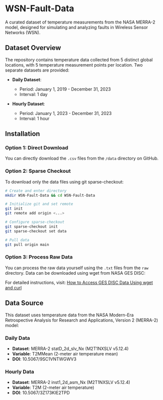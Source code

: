 # WSN-Fault-Data

A curated dataset of temperature measurements from the NASA MERRA-2 model, designed for simulating and analyzing faults in Wireless Sensor Networks (WSN).

## Dataset Overview

The repository contains temperature data collected from 5 distinct global locations, with 5 temperature measurement points per location. Two separate datasets are provided:

- **Daily Dataset**: 
  - Period: January 1, 2019 - December 31, 2023
  - Interval: 1 day
  
- **Hourly Dataset**:
  - Period: January 1, 2023 - December 31, 2023
  - Interval: 1 hour

## Installation

### Option 1: Direct Download
You can directly download the `.csv` files from the `/data` directory on GitHub.

### Option 2: Sparse Checkout
To download only the data files using git sparse-checkout:

```bash
# Create and enter directory
mkdir WSN-Fault-Data && cd WSN-Fault-Data

# Initialize git and set remote
git init
git remote add origin <...>

# Configure sparse-checkout
git sparse-checkout init
git sparse-checkout set data

# Pull data
git pull origin main
```

### Option 3: Process Raw Data
You can process the raw data yourself using the `.txt` files from the `raw` directory. Data can be downloaded using wget from NASA GES DISC:

For detailed instructions, visit: [How to Access GES DISC Data Using wget and curl](https://disc.gsfc.nasa.gov/information/howto?title=How%20to%20Access%20GES%20DISC%20Data%20Using%20wget%20and%20curl)

## Data Source
This dataset uses temperature data from the NASA Modern-Era Retrospective Analysis for Research and Applications, Version 2 (MERRA-2) model:

### Daily Data

- **Dataset**: MERRA-2 statD_2d_slv_Nx (M2T1NXSLV v5.12.4)
- **Variable**: T2MMean (2-meter air temperature mean)
- **DOI**: 10.5067/9SC1VNTWGWV3

### Hourly Data

- **Dataset**: MERRA-2 inst1_2d_asm_Nx (M2T1NXSLV v5.12.4)
- **Variable**: T2M (2-meter air temperature)
- **DOI**: 10.5067/3Z173KIE2TPD

